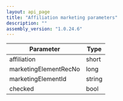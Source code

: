 ```yaml
---
layout: api_page
title: "Affiliation marketing parameters"
description: ""
assembly_version: "1.0.24.6"
---
```



| Parameter | Type |
| --------- | ---- |
| affiliation | short |
| marketingElementRecNo | long |
| marketingElementId | string |
| checked | bool |

